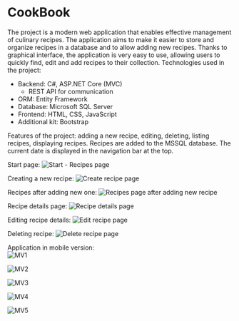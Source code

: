# CookBook

The project is a modern web application that enables effective management of culinary recipes. The application aims to make it easier to store and organize recipes in a database and to allow adding new recipes. Thanks to graphical interface, the application is very easy to use, allowing users to quickly find, edit and add recipes to their collection. Technologies used in the project: 
- Backend: C#, ASP.NET Core (MVC)
  - REST API for communication
- ORM: Entity Framework
- Database: Microsoft SQL Server
- Frontend: HTML, CSS, JavaScript
- Additional kit: Bootstrap

Features of the project: adding a new recipe, editing, deleting, listing recipes, displaying recipes. Recipes are added to the MSSQL database. The current date is displayed in the navigation bar at the top.

Start page:
![Start - Recipes page](https://github.com/karoldziadkowiec/CookBook/blob/master/photos/1.png)

Creating a new recipe:
![Create recipe page](https://github.com/karoldziadkowiec/CookBook/blob/master/photos/2.png)

Recipes after adding new one:
![Recipes page after adding new recipe](https://github.com/karoldziadkowiec/CookBook/blob/master/photos/3.png)

Recipe details page:
![Recipe details page](https://github.com/karoldziadkowiec/CookBook/blob/master/photos/4.png)

Editing recipe details:
![Edit recipe page](https://github.com/karoldziadkowiec/CookBook/blob/master/photos/5.png)

Deleting recipe:
![Delete recipe page](https://github.com/karoldziadkowiec/CookBook/blob/master/photos/6.png)

Application in mobile version: <br/>
![MV1](https://github.com/karoldziadkowiec/CookBook/blob/master/photos/7.png)

![MV2](https://github.com/karoldziadkowiec/CookBook/blob/master/photos/8.png)

![MV3](https://github.com/karoldziadkowiec/CookBook/blob/master/photos/9.png)

![MV4](https://github.com/karoldziadkowiec/CookBook/blob/master/photos/10.png)

![MV5](https://github.com/karoldziadkowiec/CookBook/blob/master/photos/11.png)
